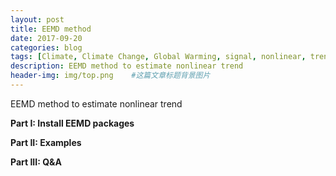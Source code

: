 ```yaml
---
layout: post
title: EEMD method
date: 2017-09-20
categories: blog
tags: [Climate, Climate Change, Global Warming, signal, nonlinear, trend]
description: EEMD method to estimate nonlinear trend
header-img: img/top.png    #这篇文章标题背景图片
---
```


EEMD method to estimate nonlinear trend

**Part I: Install EEMD packages**

**Part II: Examples**

**Part III: Q&A**